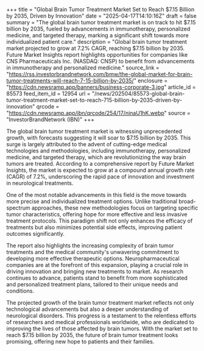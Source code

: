 +++
title = "Global Brain Tumor Treatment Market Set to Reach $7.15 Billion by 2035, Driven by Innovation"
date = "2025-04-17T14:10:16Z"
draft = false
summary = "The global brain tumor treatment market is on track to hit $7.15 billion by 2035, fueled by advancements in immunotherapy, personalized medicine, and targeted therapy, marking a significant shift towards more individualized patient care."
description = "Global brain tumor treatment market projected to grow at 7.2% CAGR, reaching $7.15 billion by 2035. Future Market Insights report highlights opportunities for companies like CNS Pharmaceuticals Inc. (NASDAQ: CNSP) to benefit from advancements in immunotherapy and personalized medicine."
source_link = "https://rss.investorbrandnetwork.com/bmw/the-global-market-for-brain-tumor-treatments-will-reach-7-15-billion-by-2035/"
enclosure = "https://cdn.newsramp.app/banners/business-corporate-3.jpg"
article_id = 85573
feed_item_id = 12954
url = "/news/202504/85573-global-brain-tumor-treatment-market-set-to-reach-715-billion-by-2035-driven-by-innovation"
qrcode = "https://cdn.newsramp.app/ibn/qrcode/254/17/ninaU1hK.webp"
source = "InvestorBrandNetwork (IBN)"
+++

<p>The global brain tumor treatment market is witnessing unprecedented growth, with forecasts suggesting it will soar to $7.15 billion by 2035. This surge is largely attributed to the advent of cutting-edge medical technologies and methodologies, including immunotherapy, personalized medicine, and targeted therapy, which are revolutionizing the way brain tumors are treated. According to a comprehensive report by Future Market Insights, the market is expected to grow at a compound annual growth rate (CAGR) of 7.2%, underscoring the rapid pace of innovation and investment in neurological treatments.</p><p>One of the most notable advancements in this field is the move towards more precise and individualized treatment options. Unlike traditional broad-spectrum approaches, these new methodologies focus on targeting specific tumor characteristics, offering hope for more effective and less invasive treatment protocols. This paradigm shift not only enhances the efficacy of treatments but also minimizes potential side effects, improving patient outcomes significantly.</p><p>The report also highlights the increasing complexity of brain tumor treatments and the medical community's unwavering commitment to developing more effective therapeutic options. Neuropharmaceutical companies are at the forefront of this expansion, playing a crucial role in driving innovation and bringing new treatments to market. As research continues to advance, patients stand to benefit from more sophisticated and personalized treatment plans, tailored to their unique needs and conditions.</p><p>The projected growth of the brain tumor treatment market reflects not only technological advancements but also a deeper understanding of neurological disorders. This progress is a testament to the relentless efforts of researchers and medical professionals worldwide, who are dedicated to improving the lives of those affected by brain tumors. With the market set to reach $7.15 billion by 2035, the future of brain tumor treatment looks promising, offering new hope to patients and their families.</p>